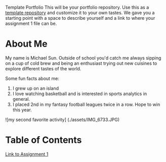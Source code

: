  Template Portfolio
This will be your portfolio repository. Use this as a [template repository](https://docs.github.com/en/repositories/creating-and-managing-repositories/creating-a-template-repository) and customize it to your own tastes. We gave you a starting point with a space to describe yourself and a link to where your assignment 1 file can be.

# About Me
My name is Michael Sun. Outside of school you'd catch me always sipping on a cup of cold brew and being an enthusiast trying out new cuisines to explore different tastes of the world.


Some fun facts about me:
1. I grew up on an island 
2. I love watching basketball and is interested in sports analytics in general.
3. I placed 2nd in my fantasy football leagues twice in a row. Hope to win this year.

![my second favorite activity] (./assets/IMG_6733.JPG)


# Table of Contents
[Link to Assignment 1](assignments/assignment1.md)
